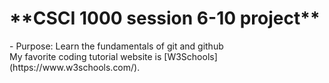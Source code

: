 <h1>**CSCI 1000 session 6-10 project**</h1>
- Purpose: Learn the fundamentals of git and github<br>
My favorite coding tutorial website is [W3Schools](https://www.w3schools.com/).
